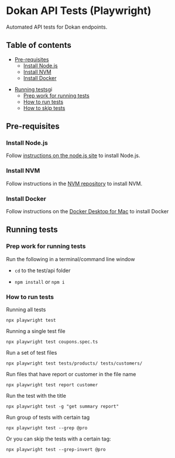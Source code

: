 # Dokan API Tests (Playwright)

Automated API tests for Dokan endpoints.

## Table of contents

-   [Pre-requisites](#pre-requisites)
    -   [Install Node.js](#install-node.js)
    -   [Install NVM](#install-nvm)
    -   [Install Docker](#install-docker)

*   [Running tests](#running-tests)gi
    -   [Prep work for running tests](#prep-work-for-running-tests)
    -   [How to run tests](#how-to-run-tests)
    -   [How to skip tests](#how-to-skip-tests)

## Pre-requisites

### Install Node.js

Follow [instructions on the node.js site](https://nodejs.org/en/download/) to install Node.js.

### Install NVM

Follow instructions in the [NVM repository](https://github.com/nvm-sh/nvm) to install NVM.

### Install Docker

Follow instructions on the [Docker Desktop for Mac](https://docs.docker.com/docker-for-mac/install/) to install Docker

## Running tests

### Prep work for running tests

Run the following in a terminal/command line window

-   `cd` to the test/api folder

-   `npm install` or `npm i`

### How to run tests

Running all tests

```
npx playwright test
```

Running a single test file

```
npx playwright test coupons.spec.ts
```

Run a set of test files

```
npx playwright test tests/products/ tests/customers/
```

Run files that have report or customer in the file name

```
npx playwright test report customer
```

Run the test with the title

```
npx playwright test -g "get summary report"
```

Run group of tests with certain tag

```
npx playwright test --grep @pro
```

Or you can skip the tests with a certain tag:

```
npx playwright test --grep-invert @pro
```
